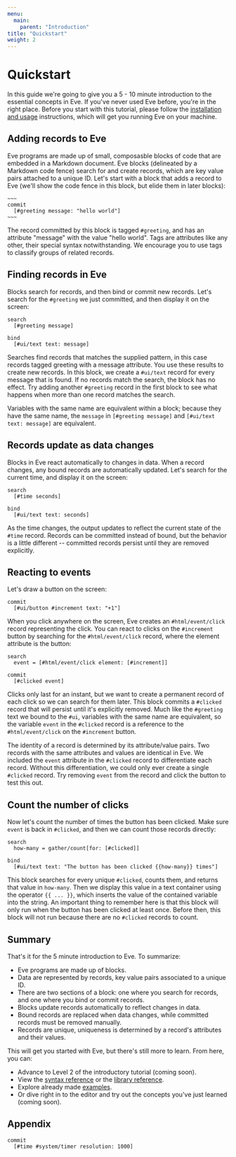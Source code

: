 ```yaml
---
menu:
  main:
    parent: "Introduction"
title: "Quickstart"
weight: 2
---
```


# Quickstart

In this guide we're going to give you a 5 - 10 minute introduction to the essential concepts in Eve. If you've never used Eve before, you're in the right place. Before you start with this tutorial, please follow the [installation and usage](../install) instructions, which will get you running Eve on your machine.

## Adding records to Eve

Eve programs are made up of small, composasble blocks of code that are embedded in a Markdown document. Eve blocks (delineated by a Markdown code fence) search for and create records, which are key value pairs attached to a unique ID. Let's start with a block that adds a record to Eve (we'll show the code fence in this block, but elide them in later blocks):

``````
~~~
commit
  [#greeting message: "hello world"]
~~~
``````

The record committed by this block is tagged `#greeting`, and has an attribute "message" with the value "hello world". Tags are attributes like any other, their special syntax notwithstanding. We encourage you to use tags to classify groups of related records.

## Finding records in Eve

Blocks search for records, and then bind or commit new records. Let's search for the `#greeting` we just committed, and then display it on the screen:

~~~eve
search
  [#greeting message]

bind
  [#ui/text text: message]
~~~

Searches find records that matches the supplied pattern, in this case records tagged greeting with a message attribute. You use these results to create new records. In this block, we create a `#ui/text` record for every message that is found. If no records match the search, the block has no effect. Try adding another `#greeting` record in the first block to see what happens when more than one record matches the search. 

Variables with the same name are equivalent within a block; because they have the same name, the `message` in `[#greeting message]` and `[#ui/text text: message]` are equivalent.

## Records update as data changes

Blocks in Eve react automatically to changes in data. When a record changes, any bound records are automatically updated. Let's search for the current time, and display it on the screen:

~~~eve
search
  [#time seconds]

bind 
  [#ui/text text: seconds]
~~~

As the time changes, the output updates to reflect the current state of the `#time` record. Records can be committed instead of bound, but the behavior is a little different -- committed records persist until they are removed explicitly.

## Reacting to events

Let's draw a button on the screen:

~~~eve
commit
  [#ui/button #increment text: "+1"]
~~~

When you click anywhere on the screen, Eve creates an `#html/event/click` record representing the click. You can react to clicks on the `#increment` button by searching for the `#html/event/click` record, where the element attribute is the button: 

~~~eve
search
  event = [#html/event/click element: [#increment]]

commit
  [#clicked event]
~~~

Clicks only last for an instant, but we want to create a permanent record of each click so we can search for them later. This block commits a `#clicked` record that will persist until it's explicitly removed. Much like the `#greeting` text we bound to the `#ui`, variables with the same name are equivalent, so the variable `event` in the `#clicked` record is a reference to the `#html/event/click` on the `#increment` button.

The identity of a record is determined by its attribute/value pairs. Two records with the same attributes and values are identical in Eve. We included the `event` attribute in the `#clicked` record to differentiate each record. Without this differentiation, we could only ever create a single `#clicked` record. Try removing `event` from the record and click the button to test this out.

## Count the number of clicks

Now let's count the number of times the button has been clicked. Make sure `event` is back in `#clicked`, and then we can count those records directly:

~~~eve
search
  how-many = gather/count[for: [#clicked]]

bind
  [#ui/text text: "The button has been clicked {{how-many}} times"]
~~~

This block searches for every unique `#clicked`, counts them, and returns that value in `how-many`. Then we display this value in a text container using the operator `{{ ... }}`, which inserts the value of the contained variable into the string. An important thing to remember here is that this block will only run when the button has been clicked at least once. Before then, this block will not run because there are no `#clicked` records to count.

## Summary

That's it for the 5 minute introduction to Eve. To summarize:

- Eve programs are made up of blocks.
- Data are represented by records, key value pairs associated to a unique ID.
- There are two sections of a block: one where you search for records, and one where you bind or commit records.
- Blocks update records automatically to reflect changes in data.
- Bound records are replaced when data changes, while committed records must be removed manually.
- Records are unique, uniqueness is determined by a record's attributes and their values.

This will get you started with Eve, but there's still more to learn. From here, you can:

- Advance to Level 2 of the introductory tutorial (coming soon).
- View the [syntax reference](../syntaxreference) or the [library reference](../handbook/libraries).
- Explore already made [examples](https://github.com/witheve/eve-examples).
- Or dive right in to the editor and try out the concepts you've just learned (coming soon).

## Appendix

~~~eve
commit
  [#time #system/timer resolution: 1000]
~~~